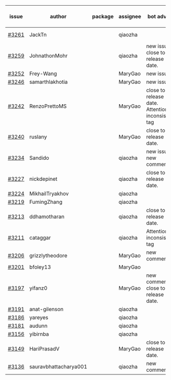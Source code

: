| issue | author | package | assignee | bot advice | created date of issue | target release date | date from target |
| ------ | ------ | ------ | ------ | ------ | ------ | ------ | :-----: |
| [#3261](https://github.com/Azure/sdk-release-request/issues/3261) | JackTn |  | qiaozha |  | 10-12 | fail to get. |  |
| [#3259](https://github.com/Azure/sdk-release-request/issues/3259) | JohnathonMohr |  | qiaozha | new issue. close to release date.  | 10-11 | 10-13 | 0 |
| [#3252](https://github.com/Azure/sdk-release-request/issues/3252) | Frey-Wang |  | MaryGao | new issue. | 10-09 | 10-17 |  |
| [#3246](https://github.com/Azure/sdk-release-request/issues/3246) | samarthlakhotia |  | MaryGao | new issue. | 10-06 | 10-19 |  |
| [#3242](https://github.com/Azure/sdk-release-request/issues/3242) | RenzoPrettoMS |  | MaryGao | close to release date.  Attention to inconsistent tag | 10-05 | 10-10 | -2 |
| [#3240](https://github.com/Azure/sdk-release-request/issues/3240) | ruslany |  | MaryGao | close to release date.  | 10-04 | 10-12 | 0 |
| [#3234](https://github.com/Azure/sdk-release-request/issues/3234) | Sandido |  | qiaozha | new issue. new comment. | 09-30 | 10-17 |  |
| [#3227](https://github.com/Azure/sdk-release-request/issues/3227) | nickdepinet |  | qiaozha | close to release date.  | 09-28 | 10-12 | 0 |
| [#3224](https://github.com/Azure/sdk-release-request/issues/3224) | MikhailTryakhov |  | qiaozha |  | 09-28 | 10-05 |  |
| [#3219](https://github.com/Azure/sdk-release-request/issues/3219) | FumingZhang |  | qiaozha |  | 09-28 | 09-30 |  |
| [#3213](https://github.com/Azure/sdk-release-request/issues/3213) | ddhamotharan |  | qiaozha | close to release date.  | 09-27 | 10-11 | -1 |
| [#3211](https://github.com/Azure/sdk-release-request/issues/3211) | cataggar |  | qiaozha | Attention to inconsistent tag | 09-26 | 10-31 |  |
| [#3206](https://github.com/Azure/sdk-release-request/issues/3206) | grizzlytheodore |  | MaryGao | new comment. | 09-20 | 09-22 |  |
| [#3201](https://github.com/Azure/sdk-release-request/issues/3201) | bfoley13 |  | MaryGao |  | 09-19 | 10-03 |  |
| [#3197](https://github.com/Azure/sdk-release-request/issues/3197) | yifanz0 |  | MaryGao | new comment. close to release date.  | 09-19 | 10-12 | 0 |
| [#3191](https://github.com/Azure/sdk-release-request/issues/3191) | anat-gilenson |  | qiaozha |  | 09-18 | 10-03 |  |
| [#3186](https://github.com/Azure/sdk-release-request/issues/3186) | yareyes |  | qiaozha |  | 09-16 | 09-23 |  |
| [#3181](https://github.com/Azure/sdk-release-request/issues/3181) | audunn |  | qiaozha |  | 09-15 | 09-22 |  |
| [#3156](https://github.com/Azure/sdk-release-request/issues/3156) | yibirnba |  | qiaozha |  | 09-11 | 09-26 |  |
| [#3149](https://github.com/Azure/sdk-release-request/issues/3149) | HariPrasadV |  | MaryGao | close to release date.  | 09-07 | 10-11 | -1 |
| [#3136](https://github.com/Azure/sdk-release-request/issues/3136) | sauravbhattacharya001 |  | qiaozha | new comment. | 09-02 | 10-17 |  |
